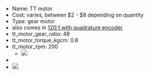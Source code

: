 - Name: TT motor
- Cost: varies, between $2 - $8 depending on quantity
- Type: gear motor
- also comes in [120:1 with quadrature encoder](https://www.dfrobot.com/product-1457.html?gclid=CjwKCAjwjbCDBhAwEiwAiudBy3gS553XOQQspXFmo0OWiF8OyRu4xL7cSZySACmDqcJEeE0AfK4bKxoCB7YQAvD_BwE)
- tt_motor_gear_ratio: 48
- tt_motor_torque_kgcm: 0.8
- tt_motor_rpm: 200
    - ![](https://firebasestorage.googleapis.com/v0/b/firescript-577a2.appspot.com/o/imgs%2Fapp%2FArtOfGig%2Fp_izGISi8D.JPG?alt=media&token=d3948dc8-78e6-400a-9414-bc1bf1ec5f09)
- 
- ![](https://firebasestorage.googleapis.com/v0/b/firescript-577a2.appspot.com/o/imgs%2Fapp%2FArtOfGig%2Flv8EmAYMaV.jpg?alt=media&token=f895fb4a-45b8-4dda-902f-b41a21f466e1)
